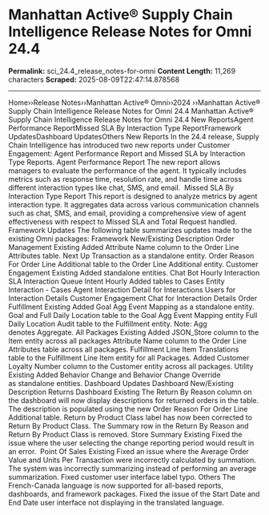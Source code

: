 # Manhattan Active® Supply Chain Intelligence Release Notes for Omni 24.4

**Permalink:** sci_24.4_release_notes-for-omni
**Content Length:** 11,269 characters
**Scraped:** 2025-08-09T22:47:14.878568

---

Home&rsaquo;&rsaquo;Release Notes&rsaquo;&rsaquo;Manhattan Active® Omni&rsaquo;&rsaquo;2024 ››Manhattan Active® Supply Chain Intelligence Release Notes for Omni 24.4 Manhattan Active&reg; Supply Chain Intelligence Release Notes for Omni 24.4 New ReportsAgent Performance ReportMissed SLA By Interaction Type ReportFramework UpdatesDashboard UpdatesOthers New Reports In the 24.4&nbsp;release, Supply Chain Intelligence has introduced two&nbsp;new reports under Customer Engagement: Agent Performance Report&nbsp;and Missed SLA by Interaction Type Reports. Agent Performance Report The new report allows managers&nbsp;to evaluate the performance of the agent.&nbsp;It typically includes metrics such as response time, resolution rate, and handle time across different interaction types like chat, SMS, and email.&nbsp; Missed SLA By Interaction Type Report This report is designed to&nbsp;analyze metrics by agent interaction type.&nbsp;It aggregates data across various communication channels such as chat, SMS, and email, providing a comprehensive&nbsp;view of agent effectiveness with respect to Missed SLA and Total Request handled. Framework Updates The following table summarizes updates made to the existing Omni packages: Framework New/Existing Description Order Management Existing Added Attribute Name column to the Order Line Attributes table. Next Up Transaction as a standalone entity. Order Reason For Order Line Additional table to the Order Line Additional entity. Customer Engagement Existing Added standalone entities. Chat Bot Hourly Interaction SLA Interaction Queue Intent Hourly Added tables to Cases Entity Interaction - Cases Agent Interaction Detail for Interactions Users for Interaction Details Customer Engagement Chat for Interaction Details Order Fulfillment Existing Added Goal Agg Event Mapping&nbsp;as a standalone&nbsp;entity. Goal and&nbsp;Full Daily Location table&nbsp;to the Goal Agg Event Mapping entity Full Daily Location Audit table&nbsp;to the Fulfillment entity. Note: Agg denotes&nbsp;Aggregate. All Packages Existing Added JSON_Store column to the Item entity across all packages Attribute Name column to the Order Line Attributes table across all packages. Fulfillment Line Item Translations table&nbsp;to the Fulfillment Line Item entity for all Packages. Added&nbsp;Customer Loyalty Number column&nbsp;to the Customer entity across all packages. Utility Existing Added Behavior Change and&nbsp;Behavior Change Override as&nbsp;standalone entities. Dashboard Updates Dashboard New/Existing Description Returns Dashboard Existing The Return By Reason column on the dashboard will now display descriptions for returned orders in the table. The description is populated using the new Order Reason For Order Line Additional&nbsp;table. Return by Product Class label has now been corrected to Return By Product Class. The Summary row in the Return By Reason and Return By Product Class is removed. Store Summary Existing Fixed the issue where the user selecting the&nbsp;change reporting period&nbsp;would result in an error.&nbsp; Point Of Sales Existing Fixed an issue where the Average Order Value&nbsp;and&nbsp;Units Per Transaction&nbsp;were incorrectly calculated by summation. The system was incorrectly&nbsp;summarizing instead of performing an average summarization. Fixed customer user interface label typo. Others The French-Canada language is now supported for all-based reports, dashboards, and framework packages. Fixed the issue of the Start Date and End Date user interface not displaying in the translated&nbsp;language. &nbsp; &nbsp;
